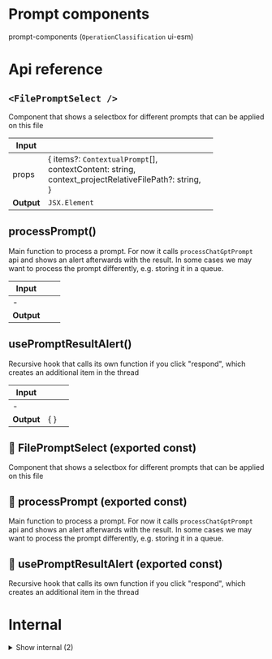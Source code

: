 # Prompt components

prompt-components (`OperationClassification` ui-esm)



# Api reference

## `<FilePromptSelect />`

Component that shows a selectbox for different prompts that can be applied on this file


| Input      |    |    |
| ---------- | -- | -- |
| props | { items?: `ContextualPrompt`[], <br />contextContent: string, <br />context_projectRelativeFilePath?: string, <br /> } |  |
| **Output** | `JSX.Element`   |    |



## processPrompt()

Main function to process a prompt. For now it calls `processChatGptPrompt` api and shows an alert afterwards with the result. In some cases we may want to process the prompt differently, e.g. storing it in a queue.


| Input      |    |    |
| ---------- | -- | -- |
| - | | |
| **Output** |    |    |



## usePromptResultAlert()

Recursive hook that calls its own function if you click "respond", which creates an additional item in the thread


| Input      |    |    |
| ---------- | -- | -- |
| - | | |
| **Output** | {  }   |    |



## 📄 FilePromptSelect (exported const)

Component that shows a selectbox for different prompts that can be applied on this file


## 📄 processPrompt (exported const)

Main function to process a prompt. For now it calls `processChatGptPrompt` api and shows an alert afterwards with the result. In some cases we may want to process the prompt differently, e.g. storing it in a queue.


## 📄 usePromptResultAlert (exported const)

Recursive hook that calls its own function if you click "respond", which creates an additional item in the thread

# Internal

<details><summary>Show internal (2)</summary>
    
  # `<ContextualPromptResultsTab />`

Visual to show the different prompt results. Probably deprecated, probably better to show it in a more structured way.


| Input      |    |    |
| ---------- | -- | -- |
| props | { prompt_projectRelativePath: string, <br /> } |  |
| **Output** | `JSX.Element`   |    |



## 📄 ContextualPromptResultsTab (exported const)

Visual to show the different prompt results. Probably deprecated, probably better to show it in a more structured way.
  </details>

